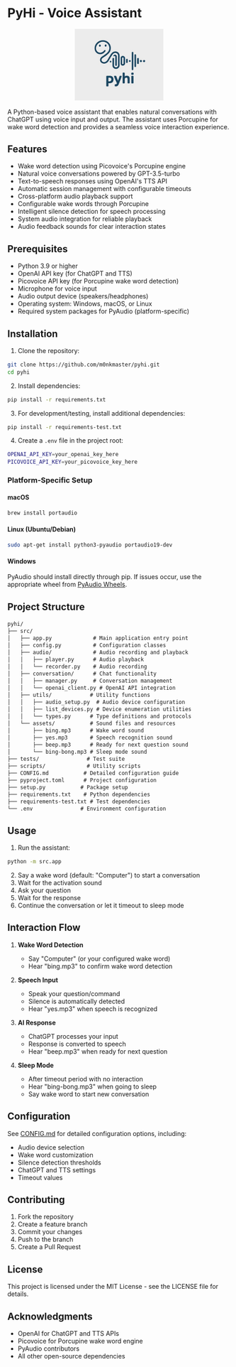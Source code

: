 # PyHi - Voice Assistant

<p align="center">
  <img src="pyhi.jpg" alt="PyHi Logo" width="200">
</p>

A Python-based voice assistant that enables natural conversations with ChatGPT using voice input and output. The assistant uses Porcupine for wake word detection and provides a seamless voice interaction experience.

## Features

- Wake word detection using Picovoice's Porcupine engine
- Natural voice conversations powered by GPT-3.5-turbo
- Text-to-speech responses using OpenAI's TTS API
- Automatic session management with configurable timeouts
- Cross-platform audio playback support
- Configurable wake words through Porcupine
- Intelligent silence detection for speech processing
- System audio integration for reliable playback
- Audio feedback sounds for clear interaction states

## Prerequisites

- Python 3.9 or higher
- OpenAI API key (for ChatGPT and TTS)
- Picovoice API key (for Porcupine wake word detection)
- Microphone for voice input
- Audio output device (speakers/headphones)
- Operating system: Windows, macOS, or Linux
- Required system packages for PyAudio (platform-specific)

## Installation

1. Clone the repository:
```bash
git clone https://github.com/m0nkmaster/pyhi.git
cd pyhi
```

2. Install dependencies:
```bash
pip install -r requirements.txt
```

3. For development/testing, install additional dependencies:
```bash
pip install -r requirements-test.txt
```

4. Create a `.env` file in the project root:
```bash
OPENAI_API_KEY=your_openai_key_here
PICOVOICE_API_KEY=your_picovoice_key_here
```

### Platform-Specific Setup

#### macOS
```bash
brew install portaudio
```

#### Linux (Ubuntu/Debian)
```bash
sudo apt-get install python3-pyaudio portaudio19-dev
```

#### Windows
PyAudio should install directly through pip. If issues occur, use the appropriate wheel from [PyAudio Wheels](https://pypi.org/project/pyaudio-wheels/).

## Project Structure

```
pyhi/
├── src/
│   ├── app.py             # Main application entry point
│   ├── config.py          # Configuration classes
│   ├── audio/             # Audio recording and playback
│   │   ├── player.py      # Audio playback
│   │   └── recorder.py    # Audio recording
│   ├── conversation/      # Chat functionality
│   │   ├── manager.py     # Conversation management
│   │   └── openai_client.py # OpenAI API integration
│   ├── utils/            # Utility functions
│   │   ├── audio_setup.py  # Audio device configuration
│   │   ├── list_devices.py # Device enumeration utilities
│   │   └── types.py      # Type definitions and protocols
│   └── assets/           # Sound files and resources
│       ├── bing.mp3      # Wake word sound
│       ├── yes.mp3       # Speech recognition sound
│       ├── beep.mp3      # Ready for next question sound
│       └── bing-bong.mp3 # Sleep mode sound
├── tests/               # Test suite
├── scripts/             # Utility scripts
├── CONFIG.md           # Detailed configuration guide
├── pyproject.toml      # Project configuration
├── setup.py           # Package setup
├── requirements.txt    # Python dependencies
├── requirements-test.txt # Test dependencies
└── .env               # Environment configuration
```

## Usage

1. Run the assistant:
```bash
python -m src.app
```

2. Say a wake word (default: "Computer") to start a conversation
3. Wait for the activation sound
4. Ask your question
5. Wait for the response
6. Continue the conversation or let it timeout to sleep mode

## Interaction Flow

1. **Wake Word Detection**
   - Say "Computer" (or your configured wake word)
   - Hear "bing.mp3" to confirm wake word detection

2. **Speech Input**
   - Speak your question/command
   - Silence is automatically detected
   - Hear "yes.mp3" when speech is recognized

3. **AI Response**
   - ChatGPT processes your input
   - Response is converted to speech
   - Hear "beep.mp3" when ready for next question

4. **Sleep Mode**
   - After timeout period with no interaction
   - Hear "bing-bong.mp3" when going to sleep
   - Say wake word to start new conversation

## Configuration

See [CONFIG.md](CONFIG.md) for detailed configuration options, including:
- Audio device selection
- Wake word customization
- Silence detection thresholds
- ChatGPT and TTS settings
- Timeout values

## Contributing

1. Fork the repository
2. Create a feature branch
3. Commit your changes
4. Push to the branch
5. Create a Pull Request

## License

This project is licensed under the MIT License - see the LICENSE file for details.

## Acknowledgments

- OpenAI for ChatGPT and TTS APIs
- Picovoice for Porcupine wake word engine
- PyAudio contributors
- All other open-source dependencies